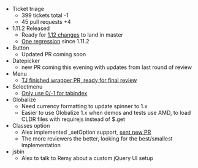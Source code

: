 * Ticket triage
  * 399 tickets total -1
  * 45 pull requests +4
* 1.11.2 Released
  * Ready for [1.12 changes](https://github.com/jquery/jquery-ui/milestones/1.12) to land in master
  * [One regression](http://bugs.jqueryui.com/ticket/10669) since 1.11.2
* Button
  * Updated PR coming soon
* Datepicker
  * new PR coming this evening with updates from last round of review
* Menu
  * [TJ finished wrapper PR, ready for final review](https://github.com/jquery/jquery-ui/pull/1342)
* Selectmenu
  * [Only use 0/-1 for tabindex](http://bugs.jqueryui.com/ticket/10665)
* Globalize
  * Need currency formatting to update spinner to 1.x
  * Easier to use Globalize 1.x when demos and tests use AMD, to load CLDR files with requirejs instead of $.get
* Classes option
  * Alex implemented _setOption support, [sent new PR](https://github.com/jquery/jquery-ui/pull/1369)
  * The more reviewers the better, looking for the best/smallest implementation
* jsbin
  * Alex to talk to Remy about a custom jQuery UI setup
